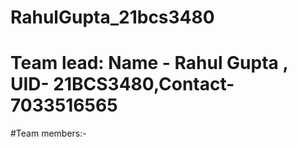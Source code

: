 # RahulGupta_21bcs3480
# Team lead: Name - Rahul Gupta , UID- 21BCS3480,Contact- 7033516565
#Team members:-


